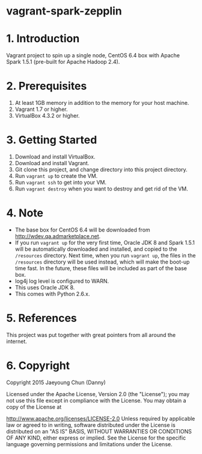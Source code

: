 vagrant-spark-zepplin
===========================

# 1. Introduction
Vagrant project to spin up a single node, CentOS 6.4 box with Apache Spark 1.5.1 (pre-built for Apache Hadoop 2.4).

# 2. Prerequisites
1. At least 1GB memory in addition to the memory for your host machine.
2. Vagrant 1.7 or higher.
3. VirtualBox 4.3.2 or higher.

# 3. Getting Started
1. Download and install VirtualBox.
2. Download and install Vagrant.
3. Git clone this project, and change directory into this project directory.
4. Run `vagrant up` to create the VM.
5. Run `vagrant ssh` to get into your VM.
6. Run `vagrant destroy` when you want to destroy and get rid of the VM.

# 4. Note
- The base box for CentOS 6.4 will be downloaded from http://wdev.qa.admarketplace.net.
- If you run `vagrant up` for the very first time, Oracle JDK 8 and Spark 1.5.1 will be automatically downloaded and installed, and copied to the `/resources` directory. Next time, when you run `vagrant up`, the files in the `/resources` directory will be used instead, which will make the boot-up time fast. In the future, these files will be included as part of the base box.
- log4j log level is configured to WARN.
- This uses Oracle JDK 8.
- This comes with Python 2.6.x.

# 5. References
This project was put together with great pointers from all around the internet.

# 6. Copyright
Copyright 2015 Jaeyoung Chun (Danny)

Licensed under the Apache License, Version 2.0 (the "License"); you may not use this file except in compliance with the License. You may obtain a copy of the License at

http://www.apache.org/licenses/LICENSE-2.0
Unless required by applicable law or agreed to in writing, software distributed under the License is distributed on an "AS IS" BASIS, WITHOUT WARRANTIES OR CONDITIONS OF ANY KIND, either express or implied. See the License for the specific language governing permissions and limitations under the License.
